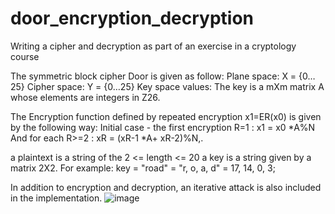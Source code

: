 # door_encryption_decryption
Writing a cipher and decryption as part of an exercise in a cryptology course

The symmetric block cipher Door is given as follow: 
Plane space:		X = {0…25}
Cipher space:	Y = {0…25}
Key space values: 	The key is a mXm matrix A whose elements are integers in Z26.

The Encryption function defined by repeated encryption x1=ER(x0) is given by the following way: 
Initial case - the first encryption R=1 :  x1 = x0 *A%N 
And  for each R>=2 :  xR = (xR-1 *A+ xR-2)%N,.

a plaintext is a string of the  2 <= length <= 20 a key is a string given by a matrix 2X2.
For example: key = "road" = "r, o, a, d" =  17, 14, 0, 3; 

In addition to encryption and decryption, an iterative attack is also included in the implementation.
![image](https://user-images.githubusercontent.com/79198595/204138545-4b0127e7-82fd-403f-9ad7-bd5ee1f0af03.png)
